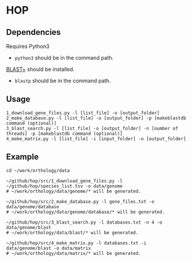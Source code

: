 # HOP

## Dependencies
Requires Python3
- `python3` should be in the command path.

[BLAST+](https://blast.ncbi.nlm.nih.gov/Blast.cgi?CMD=Web&PAGE_TYPE=BlastDocs&DOC_TYPE=Download) should be installed.
- `blastp` should be in the command path.

## Usage
    1_download_gene_files.py -l [list_file] -o [output_folder]
    2_make_database.py -l [list_file] -o [output_folder] -p [makeblastdb command (optional)]
    3_blast_search.py -l [list_file] -o [output_folder] -n [number of threads] -p [makeblastdb command (optional)]
    4_make_matrix.py -l [list_file] -i [input_folder] -o [output_folder]


## Example
    cd ~/work/orthology/data
    
    ~/github/hop/src/1_download_gene_files.py -l ~/github/hop/species_list.tsv -o data/genome
    # ~/work/orthology/data/genome/* will be generated.
    
    ~/github/hop/src/2_make_database.py -l gene_files.txt -o data/genome/database
    # ~/work/orthology/data/genome/database/* will be generated.
    
    ~/github/hop/src/3_blast_search.py -l databases.txt -n 4 -o data/genome/blast
    # ~/work/orthology/data/blast/* will be generated.
    
    ~/github/hop/src/4_make_matrix.py -l databases.txt -i data/genome/blast -o data/matrix
    # ~/work/orthology/data/matrix/* will be generated.
